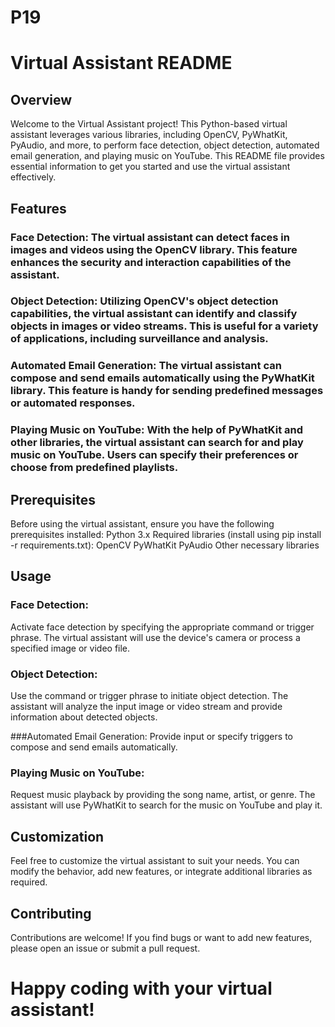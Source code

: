 # P19
# Virtual Assistant README
## Overview
Welcome to the Virtual Assistant project! This Python-based virtual assistant leverages various libraries, including OpenCV, PyWhatKit, PyAudio, and more, to perform face detection, object detection, automated email generation, and playing music on YouTube. This README file provides essential information to get you started and use the virtual assistant effectively.

## Features
### Face Detection: The virtual assistant can detect faces in images and videos using the OpenCV library. This feature enhances the security and interaction capabilities of the assistant.

### Object Detection: Utilizing OpenCV's object detection capabilities, the virtual assistant can identify and classify objects in images or video streams. This is useful for a variety of applications, including surveillance and analysis.

### Automated Email Generation: The virtual assistant can compose and send emails automatically using the PyWhatKit library. This feature is handy for sending predefined messages or automated responses.

### Playing Music on YouTube: With the help of PyWhatKit and other libraries, the virtual assistant can search for and play music on YouTube. Users can specify their preferences or choose from predefined playlists.

## Prerequisites
Before using the virtual assistant, ensure you have the following prerequisites installed:
Python 3.x
Required libraries (install using pip install -r requirements.txt):
OpenCV
PyWhatKit
PyAudio
Other necessary libraries

## Usage
### Face Detection:
Activate face detection by specifying the appropriate command or trigger phrase.
The virtual assistant will use the device's camera or process a specified image or video file.

### Object Detection:
Use the command or trigger phrase to initiate object detection.
The assistant will analyze the input image or video stream and provide information about detected objects.

###Automated Email Generation:
Provide input or specify triggers to compose and send emails automatically.

### Playing Music on YouTube:
Request music playback by providing the song name, artist, or genre.
The assistant will use PyWhatKit to search for the music on YouTube and play it.

## Customization
Feel free to customize the virtual assistant to suit your needs. You can modify the behavior, add new features, or integrate additional libraries as required.

## Contributing
Contributions are welcome! If you find bugs or want to add new features, please open an issue or submit a pull request.

# Happy coding with your virtual assistant!
